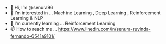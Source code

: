 - 👋 Hi, I’m @senura96
- 👀 I’m interested in ... Machine Learning , Deep Learning , Reinforcement Learning & NLP
- 🌱 I’m currently learning ... Reinforcement Learning
- 📫 How to reach me ... https://www.linedin.com/in/senura-ruvinda-fernando-6541a9101/

<!---
senura96/senura96 is a ✨ special ✨ repository because its `README.md` (this file) appears on your GitHub profile.
You can click the Preview link to take a look at your changes.
--->
